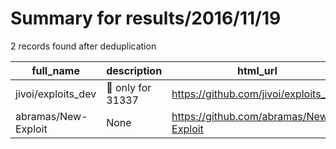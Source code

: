 
# Summary for results/2016/11/19
    
2 records found after deduplication

| full_name | description | html_url | matched_list | matched_count | pushed_at | size | stargazers_count | language | forks_count | vul_ids |
|---------------------|---------------------------|----------------------------------------|----------------|-----------------|---------------------------|--------|--------------------|------------|---------------|-----------|
| jivoi/exploits_dev | :beginner: only for 31337 | https://github.com/jivoi/exploits_dev | ['exploit'] | 1 | 2016-11-19 09:29:31+00:00 | 37 | 17 | Python | 19 | [] |
| abramas/New-Exploit | None | https://github.com/abramas/New-Exploit | ['exploit'] | 1 | 2016-11-19 20:17:22+00:00 | 0 | 0 | | 0 | [] |
